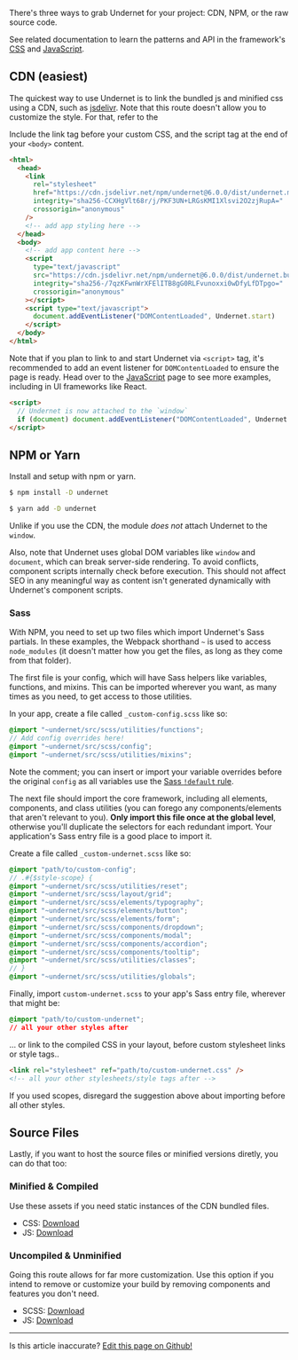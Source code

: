 There's three ways to grab Undernet for your project: CDN, NPM, or the raw source code.

See related documentation to learn the patterns and API in the framework's [CSS](/docs/overview/cs) and [JavaScript](/docs/overview/javascript).

## CDN (easiest)

The quickest way to use Undernet is to link the bundled js and minified css using a CDN, such as [jsdelivr](https://jsdelivr.com). Note that this route doesn't allow you to customize the style. For that, refer to the

Include the link tag before your custom CSS, and the script tag at the end of your `<body>` content.

```html
<html>
  <head>
    <link
      rel="stylesheet"
      href="https://cdn.jsdelivr.net/npm/undernet@6.0.0/dist/undernet.min.css"
      integrity="sha256-CCXHgVlt68r/j/PKF3UN+LRGsKMI1Xlsvi2O2zjRupA="
      crossorigin="anonymous"
    />
    <!-- add app styling here -->
  </head>
  <body>
    <!-- add app content here -->
    <script
      type="text/javascript"
      src="https://cdn.jsdelivr.net/npm/undernet@6.0.0/dist/undernet.bundle.min.js"
      integrity="sha256-/7qzKFwnWrXFElITB8gG0RLFvunoxxi0wDfyLfDTpgo="
      crossorigin="anonymous"
    ></script>
    <script type="text/javascript">
      document.addEventListener("DOMContentLoaded", Undernet.start)
    </script>
  </body>
</html>
```

Note that if you plan to link to and start Undernet via `<script>` tag, it's recommended to add an event listener for `DOMContentLoaded` to ensure the page is ready. Head over to the [JavaScript](/docs/overview/javascript) page to see more examples, including in UI frameworks like React.

```html
<script>
  // Undernet is now attached to the `window`
  if (document) document.addEventListener("DOMContentLoaded", Undernet.start)
</script>
```

## NPM or Yarn

Install and setup with npm or yarn.

```sh
$ npm install -D undernet
```

```sh
$ yarn add -D undernet
```

Unlike if you use the CDN, the module _does not_ attach Undernet to the `window`.

Also, note that Undernet uses global DOM variables like `window` and `document`, which can break server-side rendering. To avoid conflicts, component scripts internally check before execution. This should not affect SEO in any meaningful way as content isn't generated dynamically with Undernet's component scripts.

### Sass

With NPM, you need to set up two files which import Undernet's Sass partials. In these examples, the Webpack shorthand `~` is used to access `node_modules` (it doesn't matter how you get the files, as long as they come from that folder).

The first file is your config, which will have Sass helpers like variables, functions, and mixins. This can be imported wherever you want, as many times as you need, to get access to those utilities.

In your app, create a file called `_custom-config.scss` like so:

```scss
@import "~undernet/src/scss/utilities/functions";
// Add config overrides here!
@import "~undernet/src/scss/config";
@import "~undernet/src/scss/utilities/mixins";
```

Note the comment; you can insert or import your variable overrides before the original `config` as all variables use the [Sass `!default` rule](https://sass-lang.com/documentation/variables#default-values).

The next file should import the core framework, including all elements, components, and class utilities (you can forego any components/elements that aren't relevant to you). **Only import this file once at the global level**, otherwise you'll duplicate the selectors for each redundant import. Your application's Sass entry file is a good place to import it.

Create a file called `_custom-undernet.scss` like so:

```scss
@import "path/to/custom-config";
// .#{$style-scope} {
@import "~undernet/src/scss/utilities/reset";
@import "~undernet/src/scss/layout/grid";
@import "~undernet/src/scss/elements/typography";
@import "~undernet/src/scss/elements/button";
@import "~undernet/src/scss/elements/form";
@import "~undernet/src/scss/components/dropdown";
@import "~undernet/src/scss/components/modal";
@import "~undernet/src/scss/components/accordion";
@import "~undernet/src/scss/components/tooltip";
@import "~undernet/src/scss/utilities/classes";
// }
@import "~undernet/src/scss/utilities/globals";
```

Finally, import `custom-undernet.scss` to your app's Sass entry file, wherever that might be:

```css
@import "path/to/custom-undernet";
// all your other styles after
```

... or link to the compiled CSS in your layout, before custom stylesheet links or style tags..

```html
<link rel="stylesheet" ref="path/to/custom-undernet.css" />
<!-- all your other stylesheets/style tags after -->
```

If you used scopes, disregard the suggestion above about importing before all other styles.

## Source Files

Lastly, if you want to host the source files or minified versions diretly, you can do that too:

### Minified & Compiled

Use these assets if you need static instances of the CDN bundled files.

- CSS: [Download](https://github.com/geotrev/undernet/raw/master/dist/undernet.css.zip)
- JS: [Download](https://github.com/geotrev/undernet/raw/master/dist/undernet.js.zip)

### Uncompiled & Unminified

Going this route allows for far more customization. Use this option if you intend to remove or customize your build by removing components and features you don't need.

- SCSS: [Download](https://github.com/geotrev/undernet/raw/master/dist/undernet.scss.zip)
- JS: [Download](https://github.com/geotrev/undernet/raw/master/dist/undernet.modules.js.zip)

---
<p class="has-text-end">Is this article inaccurate? <a href="https://github.com/geotrev/undernet/tree/master/app/docs/download.md">Edit this page on Github!</a></p>
